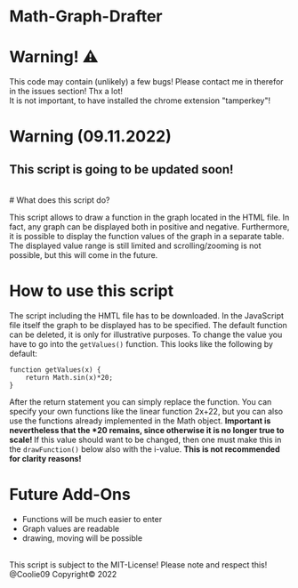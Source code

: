 # Math-Graph-Drafter

# Warning! ⚠️

This code may contain (unlikely) a few bugs! Please contact me in therefor in the issues section! Thx a lot! <br>
It is not important, to have installed the chrome extension "tamperkey"!

# Warning (09.11.2022) 
## This script is going to be updated soon!


<br>
# What does this script do?

This script allows to draw a function in the graph located in the HTML file. In fact, any graph can be displayed both in positive and negative. Furthermore, it is possible to display the function values of the graph in a separate table. The displayed value range is still limited and scrolling/zooming is not possible, but this will come in the future. 

# How to use this script

The script including the HMTL file has to be downloaded. In the JavaScript file itself the graph to be displayed has to be specified. The default function can be deleted, it is only for illustrative purposes. To change the value you have to go into the ``` getValues() ``` function. This looks like the following by default: 
```
function getValues(x) {
    return Math.sin(x)*20;
}
```

After the return statement you can simply replace the function. You can specify your own functions like the linear function 2x+22, but you can also use the functions already implemented in the Math object.  <b>Important is nevertheless that the *20 remains, since otherwise it is no longer true to scale! </b> If this value should want to be changed, then one must make this in the ``` drawFunction() ``` below also with the i-value. <b> This is not recommended for clarity reasons!  </b>

# Future Add-Ons
- Functions will be much easier to enter
- Graph values are readable
- drawing, moving will be possible

<br>
This script is subject to the MIT-License! Please note and respect this!<br>
@Coolie09 Copyright© 2022

